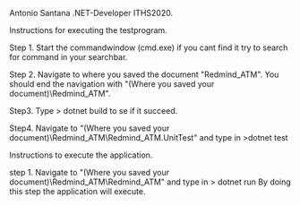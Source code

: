 Antonio Santana .NET-Developer ITHS2020.

Instructions for executing the testprogram.

Step 1. Start the commandwindow (cmd.exe) if you cant find it try to search for command in your searchbar.

Step 2. Navigate to where you saved the document "Redmind_ATM".
You should end the navigation with "(Where you saved your document)\Redmind_ATM\".

Step3. Type > dotnet build to se if it succeed.

Step4. Navigate to "(Where you saved your document)\Redmind_ATM\Redmind_ATM.UnitTest\" and type in >dotnet test

Instructions to execute the application.

step 1. Navigate to "(Where you saved your document)\Redmind_ATM\Redmind_ATM\"  and type in > dotnet run
By doing this step the application will execute.
